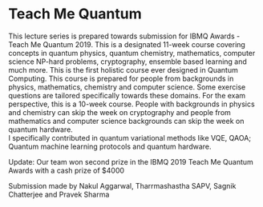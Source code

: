 # Teach Me Quantum
This lecture series is prepared towards submission for IBMQ Awards - Teach Me Quantum 2019. 
This is a designated 11-week course covering concepts in quantum physics, quantum chemistry, mathematics, computer science NP-hard problems, 
cryptography, ensemble based learning and much more. This is the first holistic course ever designed in Quantum Computing. 
This course is prepared for people from backgrounds in physics, mathematics, chemistry and computer science. 
Some exercise questions are tailored specifically towards these domains. For the exam perspective, this is a 10-week course. 
People with backgrounds in physics and chemistry can skip the week on cryptography and people from mathematics and computer science backgrounds 
can skip the week on quantum hardware.    
I specifically contributed in quantum variational methods like VQE, QAOA; Quantum machine learning protocols and quantum hardware.

Update: Our team won second prize in the IBMQ 2019 Teach Me Quantum Awards with a cash prize of $4000


Submission made by Nakul Aggarwal, Tharrmashastha SAPV, Sagnik Chatterjee and Pravek Sharma

